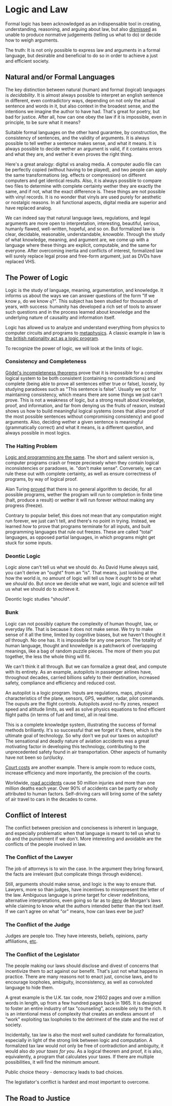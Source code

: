 # Logic and Law

Formal logic has been acknowledged as an indispensable tool in creating, understanding, reasoning, and arguing about law, but also [dismissed](https://books.google.ro/books?id=bVxRToF92awC&pg=PA11) as unable to produce normative judgements (telling us what to do) or decide how to weigh arguments.

The truth: It is not only possible to express law and arguments in a formal language, but desirable and beneficial to do so in order to achieve a just and efficient society.


## Natural and/or Formal Languages

The key distinction between natural (human) and formal (logical) languages is *decidability*. It is almost always possible to interpret an english sentence in different, even contradictory ways, depending on not only the actual sentence and words in it, but also context in the broadest sense, and the intentions we imagine the author to have had. That's great for poetry, but bad for justice. After all, how can one obey the law if it is impossible, even in principle, to be sure what it means?

Suitable formal languages on the other hand guarantee, by construction, the consistency of sentences, and the validity of arguments. It is always possible to tell wether a sentence makes sense, and what it means. It is always possible to decide wether an argument is valid, if it contains errors and what they are, and wether it even proves the right thing.

Here's a great analogy: digital vs analog media. A computer audio file can be perfectly copied (without having to be played), and two people can apply the same transformations (eg. effects or compression) on different computers and get identical results. Also, it is always possible to compare two files to determine with complete certainty wether they are exactly the same, and if not, what the exact difference is. These things are not possible with vinyl records. It is no wonder that vinyls are used purely for aesthetic or nostalgic reasons. In all functional aspects, digital media are superior and have replaced analog.

We can indeed say that natural language laws, regulations, and legal arguments are more open to interpretation, interesting, beautiful, serious, humanly flawed, well-written, hopeful, and so on. But formalized law is clear, decidable, reasonable, understandable, _knowable_. Through the study of what knowledge, meaning, and argument are, we come up with a language where these things are explicit, computable, and the same for everyone. After overcoming inertia and conflicts of interest, formalized law will surely replace legal prose and free-form argument, just as DVDs have replaced VHS.


## The Power of Logic

Logic is the study of language, meaning, argumentation, and knowledge. It informs us about the ways we can answer questions of the form "If we know `p`, do we know `q`?". This subject has been studied for thousands of years, with success: humanity has developed a rich set of tools to answer such questions and in the process learned about knowledge and the underlying nature of causality and information itself.

Logic has allowed us to analyze and understand everything from physics to computer circuits and programs to [metaphysics](http://mally.stanford.edu/cm/). A classic example in law is [the british nationality act as a logic program](http://opim.wharton.upenn.edu/~sok/papers/s/p370-sergot.pdf).

To recognize the power of logic, we will look at the limits of logic.


### Consistency and Completeness

[Gödel's incompleteness theorems](https://en.wikipedia.org/wiki/G%C3%B6del%27s_incompleteness_theorems) prove that it is impossible for a complex logical system to be both consistent (containing no contradictions) and complete (being able to prove all sentences either true or false), loosely, by studying paradoxes such as "This sentence is false". Usually we opt for maintaining consistency, which means there are some things we just can't prove. This is not a weakness of logic, but a strong result about knowledge, proof, and information, and far from denying us the fruits of reason, instead shows us how to build meaningful logical systems (ones that allow proof of the most possible sentences without compromising consistency) and good arguments. Also, deciding wether a given sentence is meaningful (grammatically correct) and what it means, is a different question, and always possible in most logics.


### The Halting Problem

[Logic and programming are the same](https://en.wikipedia.org/wiki/Curry%E2%80%93Howard_correspondence). The short and salient version is, computer programs crash or freeze preciesely when they contain logical inconsistencies or paradoxes, ie. "don't make sense". Conversely, we can rule these out with complete certainty, as well as ensure correctness of programs, by way of logical proof.

Alan Turing [proved](https://en.wikipedia.org/wiki/Halting_problem) that there is no general algorithm to decide, for all possible programs, wether the program will run to completion in finite time (halt, produce a result) or wether it will run forever without making any progress (freeze).

Contrary to popular belief, this does not mean that any computation might run forever, we just can't tell, and there's no point in trying. Instead, we learned _how_ to prove that programs terminate for all inputs, and built programming languages that rule out freezes. These are called "total" languages, as opposed partial languages, in which programs might get stuck for some inputs.


### Deontic Logic

Logic alone can't tell us what we should do. As David Hume always said, you can't derive an "ought" from an "is". That means, just looking at the how the world *is*, no amount of logic will tell us how it *ought* to be or what we *should* do. But once we decide what we want, logic and science _will_ tell us what we should do to achieve it.

Deontic logic studies "should".

### Bunk

Logic can not possibly capture the complexity of human thought, law, or everyday life. That is because it does not make sense. We try to make sense of it all the time, limited by cognitive biases, but we haven't thought it _all_ through. No one has. It is impossible for any one person. The totality of human language, thought and knowledge is a patchwork of overlapping meanings, like a bag of random puzzle pieces. The more of them you put together, the less the whole thing will fit.

We can't think it all through. But we can formalize a great deal, and compute with its entirety. As an example, autopilots in passenger airlines have, throughout decades, carried billions safely to their destination, increased safety, compliance and efficiency and reduced cost.

An autopilot is a logic program. Inputs are regulations, maps, physical characteristics of the plane, sensors, GPS, weather, radar, pilot commands. The ouputs are the flight controls. Autopilots avoid no-fly zones, respect speed and altitude limits, as well as solve physics equations to find efficient flight paths (in terms of fuel and time), all in real time.

This is a complete knowledge system, illustrating the success of formal methods brilliantly. It's so successful that we forget it's there, which is the ultimate goal of technology. So why don't we put our taxes on autopilot? The sensational and deadly nature of aviation accidents was a great motivating factor in developing this technology, contributing to the unprecedented safety found in air transportation. Other aspects of humanity have not been so (un)lucky.

[Court costs](http://www.instituteforlegalreform.com/resource/us-legal-system-is-worlds-most-costly-according-to-a-new-study) are another example. There is ample room to reduce costs, increase efficiency and more importantly, the precision of the courts.

Worldwide, [road accidents](https://en.wikipedia.org/wiki/Traffic_collision) cause 50 million injuries and more than one million deaths each year. Over 90% of accidents can be partly or wholly attributed to human factors. Self-driving cars will bring some of the safety of air travel to cars in the decades to come.


## Conflict of Interest

The conflict between precision and conciseness is inherent in language, and especially problematic when that language is meant to tell us what to do and the punishment if we don't. More interesting and avoidable are the conflicts of the people involved in law.


### The Conflict of the Lawyer

The job of attorneys is to win the case. In the argument they bring forward, the facts are irrelevant (but complicate things through evidence).

Still, arguments should make sense, and logic is the way to ensure that. Lawyers, more so than judges, have incentives to misrepresent the letter of the law. Ambiguous language is prime target for clever redefinitions, alternative interpretations, even going so far as to [deny](https://books.google.ro/books?id=_4OPYtXwLtwC&pg=PA52&lpg=PA49) de Morgan's laws while claiming to know what the authors intended better than the text itself. If we can't agree on what "or" means, how can laws ever be just?


### The Conflict of the Judge

Judges are people too. They have interests, beliefs, opinions, party affiliations, [etc](https://ir.lawnet.fordham.edu/cgi/viewcontent.cgi?article=3293&context=flr).


### The Conflict of the Legislator

The people making our laws should disclose and divest of concerns that incentivize them to act against our benefit. That's just not what happens in practice. There are many reasons not to enact just, concise laws, and to encourage loopholes, ambiguity, inconsistency, as well as convoluted language to hide them.

A great example is the U.K. tax code, now 21602 pages and over a million words in length, up from a few hundred pages back in 1965. It is designed to foster an entire industry of tax "counseling", accessible only to the rich. It is an intentional mess of complexity that creates an endless amount of "work" exploiting tax loopholes to the detriment of the state and the rest of society.

Incidentally, tax law is also the most well suited candidate for formalization, especially in light of the strong link between logic and computation. A formalized tax law would not only be free of contradiction and ambiguity, it would also _do your taxes for you_. As a logical theorem and proof, it is also, equivalently, a program that calculates your taxes. If there are multiple possibilities, it will find the minimum amount.

Public choice theory - democracy leads to bad choices.

The legistlator's conflict is hardest and most important to overcome.


## The Road to Justice
